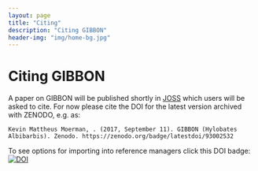 ```yaml
---
layout: page
title: "Citing"
description: "Citing GIBBON"
header-img: "img/home-bg.jpg"
---
```


# Citing GIBBON
A paper on GIBBON will be published shortly in [JOSS](https://joss.theoj.org/) which users will be asked to cite. For now please cite the DOI for the latest version archived with ZENODO, e.g. as:  

`Kevin Mattheus Moerman, . (2017, September 11). GIBBON (Hylobates Albibarbis). Zenodo. https://zenodo.org/badge/latestdoi/93002532`

To see options for importing into reference managers click this DOI badge: [![DOI](https://zenodo.org/badge/93002532.svg)](https://zenodo.org/badge/latestdoi/93002532)
